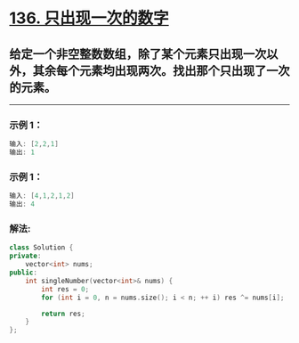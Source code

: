 # **[136. 只出现一次的数字](https://leetcode-cn.com/problems/single-number/)**
 
## 给定一个非空整数数组，除了某个元素只出现一次以外，其余每个元素均出现两次。找出那个只出现了一次的元素。

---

### **示例 1：**

```c
输入: [2,2,1]
输出: 1
```

### **示例 1：**

```c
输入: [4,1,2,1,2]
输出: 4
```

### **解法:**

```c++
class Solution {
private:
    vector<int> nums;
public:    
    int singleNumber(vector<int>& nums) {
        int res = 0;
        for (int i = 0, n = nums.size(); i < n; ++ i) res ^= nums[i];

        return res;
    }
};
```
